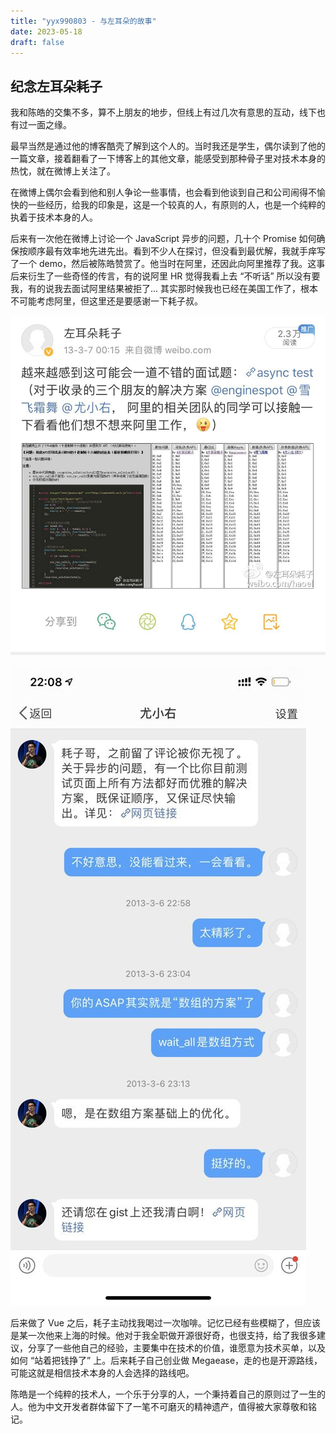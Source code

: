 ```yaml
--- 
title: "yyx990803 - 与左耳朵的故事"
date: 2023-05-18
draft: false
---
```

## 纪念左耳朵耗子

我和陈皓的交集不多，算不上朋友的地步，但线上有过几次有意思的互动，线下也有过一面之缘。

最早当然是通过他的博客酷壳了解到这个人的。当时我还是学生，偶尔读到了他的一篇文章，接着翻看了一下博客上的其他文章，能感受到那种骨子里对技术本身的热忱，就在微博上关注了。

在微博上偶尔会看到他和别人争论一些事情，也会看到他谈到自己和公司闹得不愉快的一些经历，给我的印象是，这是一个较真的人，有原则的人，也是一个纯粹的执着于技术本身的人。

后来有一次他在微博上讨论一个 JavaScript 异步的问题，几十个 Promise 如何确保按顺序最有效率地先进先出。看到不少人在探讨，但没看到最优解，我就手痒写了一个 demo，然后被陈皓赞赏了。他当时在阿里，还因此向阿里推荐了我。这事后来衍生了一些奇怪的传言，有的说阿里 HR 觉得我看上去 “不听话” 所以没有要我，有的说我去面试阿里结果被拒了... 其实那时候我也已经在美国工作了，根本不可能考虑阿里，但这里还是要感谢一下耗子叔。

![微博截图](./images/weibo-1.jpeg)

![微博私信](./images/weibo-2.jpeg)

后来做了 Vue 之后，耗子主动找我喝过一次咖啡。记忆已经有些模糊了，但应该是某一次他来上海的时候。他对于我全职做开源很好奇，也很支持，给了我很多建议，分享了一些他自己的经验，主要集中在技术的价值，谁愿意为技术买单，以及如何 “站着把钱挣了” 上。后来耗子自己创业做 Megaease，走的也是开源路线，可能这就是相信技术本身的人会选择的路线吧。

陈皓是一个纯粹的技术人，一个乐于分享的人，一个秉持着自己的原则过了一生的人。他为中文开发者群体留下了一笔不可磨灭的精神遗产，值得被大家尊敬和铭记。
